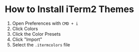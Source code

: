 # How to Install iTerm2 Themes

1. Open Preferences with `CMD + i`
2. Click Colors
3. Click the Color Presets
4. Click "Import"
5. Select the `.itermcolors` file
